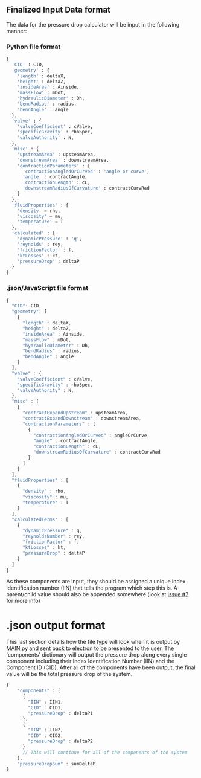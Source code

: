 ## Finalized Input Data format

The data for the pressure drop calculator will be input in the following manner:


### Python file format
```python
{
  'CID' : CID,
  'geometry' : {
    'length' : deltaX,
	'height' : deltaZ,
	'insideArea' : Ainside,
	'massFlow' : mDot,
	'hydraulicDiameter' : Dh,
	'bendRadius' : radius,
	'bendAngle' : angle
  },
  'valve' : {
    'valveCoefficient' : cValve,
	'specificGravity' : rhoSpec,
	'valveAuthority' : N,
  },
  'misc' : {
    'upstreamArea' : upsteamArea,
	'downstreamArea' : downstreamArea,
	'contractionParameters' : {
	  'contractionAngledOrCurved' : 'angle or curve',
	  'angle' : contractAngle,
	  'contractionLength' : cL,
	  'downstreamRadiusOfCurvature' : contractCurvRad
    }
  },
  'fluidProperties' : {
    'density' = rho,
	'viscosity' = mu,
	'temperature' = T
  },
  'calculated' : {
    'dynamicPressure' : 'q',
    'reynolds' : rey,
	'frictionFactor' : f,
	'ktLosses' : kt,
	'pressureDrop' : deltaP
  }
}
```

### .json/JavaScript file format
```javascript
{
  "CID": CID,
  "geometry": [
    {
      "length" : deltaX,
      "height" : deltaZ,
	  "insideArea" : Ainside,
	  "massFlow" : mDot,
	  "hydraulicDiameter" : Dh,
      "bendRadius" : radius,
      "bendAngle" : angle
    }
  ],
  "valve" : {
    "valveCoefficient" : cValve,
	"specificGravity" : rhoSpec,
	"valveAuthority" : N,
  },
  "misc" : [
    {
      "contractExpandUpstream" : upsteamArea,
      "contractExpandDownstream" : downstreamArea,
      "contractionParameters" : [
        {
		  "contractionAngledOrCurved" : angleOrCurve,
          "angle" : contractAngle,
          "contractionLength" : cL,
          "downstreamRadiusOfCurvature" : contractCurvRad
        }
      ]
    }
  ],
  "fluidProperties" : [
    {
      "density" : rho,
      "viscosity" : mu,
      "temperature" : T
    }
  ],
  "calculatedTerms" : [
    {
	  "dynamicPressure" : q,
      "reynoldsNumber" : rey,
      "frictionFactor" : f,
      "ktLosses" : kt,
      "pressureDrop" : deltaP
    }
  ]
}
```

As these components are input, they should be assigned a unique index identification number (IIN) that tells the program which step this is. A parent/child value should also be appended somewhere (look at [issue #7](https://github.com/louvill/AAE535dPCalc/issues/7) for more info)

# .json output format
This last section details how the file type will look when it is output by MAIN.py and sent back to electron to be presented to the user. The 'components' dictionary will output the pressure drop along every single component including their Index Identification Number (IIN) and the Component ID (CID). After all of the components have been output, the final value will be the total pressure drop of the system.

```javascript
{
	"components" : [
	  {
	    "IIN" : IIN1,
		"CID" : CID1,
		"pressureDrop" : deltaP1
	  },
	  {
	    "IIN" : IIN2,
		"CID" : CID2,
		"pressureDrop" : deltaP2
	  }
	  // This will continue for all of the components of the system
	],
	"pressureDropSum" : sumDeltaP
}
```
